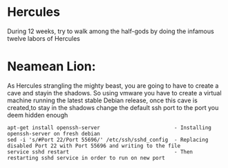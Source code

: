 # Hercules

  During 12 weeks, try to walk among the half-gods by doing the infamous twelve labors of Hercules

# Neamean Lion: 
  As Hercules strangling the mighty beast, you are going to have to create a cave and stayin the shadows.
So using vmware you have to create a virtual machine running the latest stable Debian release, once
this cave is created,to stay in the shadows change the default ssh port to the port you deem hidden enough

    apt-get install openssh-server                        - Installing openssh-server on fresh debian
    sed -i 's/#Port 22/Port 55696/' /etc/ssh/sshd_config  - Replacing disabled Port 22 with Port 55696 and writing to the file
    service sshd restart                                  - Then restarting sshd service in order to run on new port
